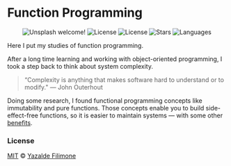 # Function Programming

<p align="center">
  <img src="https://img.shields.io/static/v1?label=Algorithms and Data Structures&message=Welcome&color=FFFFFF&labelColor=110C2F" alt="Unsplash welcome!" />
  <img alt="License" src="https://img.shields.io/static/v1?label=version&message=1.0&color=FFFFFF&labelColor=110C2F">
  <img alt="License" src="https://img.shields.io/static/v1?label=license&message=MIT&color=FFFFFF&labelColor=110C2F">
  <img alt="Stars" src="https://img.shields.io/github/stars/yazaldefilimonepinto/algorithms-and-data-structures?color=FFFFFF&labelColor=110C2F">
  <img alt="Languages" src="https://img.shields.io/github/languages/count/yazaldefilimonepinto/algorithms-and-data-structures?color=FFFFFF&labelColor=110C2F">
</p>

Here I put my studies of function programming.

After a long time learning and working with object-oriented programming, I took a step back to think about system complexity.
> “Complexity is anything that makes software hard to understand or to modify." — John Outerhout

Doing some research, I found functional programming concepts like immutability and pure functions. Those concepts enable you to build side-effect-free functions, so it is easier to maintain systems — with some other [benefits](https://hackernoon.com/why-functional-programming-matters-c647f56a7691).


<a id="license"></a>


### License
[MIT](https://github.com/yazaldefilimonepinto/algorithms-and-data-structures/blob/main/LICENSE) © [Yazalde Filimone](https://www.linkedin.com/in/yazalde-filimone/)
 
